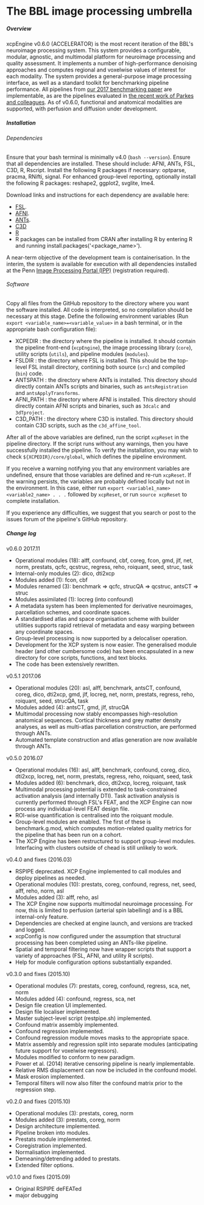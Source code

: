 # The BBL image processing umbrella

##### Overview

xcpEngine v0.6.0 (ACCELERATOR) is the most recent iteration of the BBL's neuroimage processing system. This system provides a configurable, modular, agnostic, and multimodal platform for neuroimage processing and quality assessment. It implements a number of high-performance denoising approaches and computes regional and voxelwise values of interest for each modality. The system provides a general-purpose image processing interface, as well as a standard toolkit for benchmarking pipeline performance. All pipelines from [our 2017 benchmarking paper](https://www.ncbi.nlm.nih.gov/pubmed/28302591) are implementable, as are the pipelines evaluated in [the recent work of Parkes and colleagues](https://www.biorxiv.org/content/early/2017/11/05/156380). As of v0.6.0, functional and anatomical modalities are supported, with perfusion and diffusion under development.

##### Installation

###### Dependencies

Ensure that your bash terminal is minimally v4.0 (`bash --version`). Ensure that all dependencies are installed. These should include: AFNI, ANTs, FSL, C3D, R, Rscript. Install the following R packages if necessary: optparse, pracma, RNifti, signal. For enhanced group-level reporting, optionally install the following R packages: reshape2, ggplot2, svglite, lme4.

Download links and instructions for each dependency are available here:

 * [FSL](http://fsl.fmrib.ox.ac.uk/fsl/fslwiki/FslInstallation).
 * [AFNI](https://afni.nimh.nih.gov/pub/dist/doc/htmldoc/background_install/install_instructs/index.html).
 * [ANTs](http://stnava.github.io/ANTs/).
 * [C3D](http://www.itksnap.org/pmwiki/pmwiki.php?n=Downloads.C3D)
 * [R](https://www.r-project.org/)
 * R packages can be installed from CRAN after installing R by entering R and running install.packages('<package_name>').

A near-term objective of the development team is containerisation. In the interim, the system is available for execution with all dependencies installed at the Penn [Image Processing Portal (IPP)](https://ipp.cbica.upenn.edu/categories/pipelines) (registration required).

###### Software

Copy all files from the GitHub repository to the directory where you want the software installed. All code is interpreted, so no compilation should be necessary at this stage. Define the following environment variables (Run `export <variable_name>=<variable_value>` in a bash terminal, or in the appropriate bash configuration file):

* XCPEDIR : the directory where the pipeline is installed. It should contain the pipeline front-end (`xcpEngine`), the image processing library (`core`), utility scripts (`utils`), and pipeline modules (`modules`).
* FSLDIR : the directory where FSL is installed. This should be the top-level FSL install directory, contining both source (`src`) and compiled (`bin`) code.
* ANTSPATH : the directory where ANTs is installed. This directory should directly contain ANTs scripts and binaries, such as `antsRegistration` and `antsApplyTransforms`.
* AFNI_PATH : the directory where AFNI is installed. This directory should directly contain AFNI scripts and binaries, such as `3dcalc` and `3dTproject`.
* C3D_PATH : the directory where C3D is installed. This directory should contain C3D scripts, such as the `c3d_affine_tool`.

After all of the above variables are defined, run the script `xcpReset` in the pipeline directory. If the script runs without any warnings, then you have successfully installed the pipeline. To verify the installation, you may wish to check `${XCPEDIR}/core/global`, which defines the pipeline environment.

If you receive a warning notifying you that any environment variables are undefined, ensure that those variables are defined and re-run `xcpReset`. If the warning persists, the variables are probably defined locally but not in the environment. In this case, either run `export <variable1_name> <variable2_name> . . .` followed by `xcpReset`, or run `source xcpReset` to complete installation.

If you experience any difficulties, we suggest that you search or post to the issues forum of the pipeline's GitHub repository.

##### Change log
v0.6.0 2017.11
* Operational modules (18): alff, confound, cbf, coreg, fcon, gmd, jlf, net, norm, prestats, qcfc, qcstruc, regress, reho, roiquant, seed, struc, task
* Internal-only modules (2): dico, dti2xcp
* Modules added (1): fcon, cbf
* Modules renamed (3): benchmark => qcfc, strucQA => qcstruc, antsCT => struc
* Modules assimilated (1): locreg (into confound)
* A metadata system has been implemented for derivative neuroimages, parcellation schemes, and coordinate spaces.
* A standardised atlas and space organisation scheme with builder utilities supports rapid retrieval of metadata and easy warping between any coordinate spaces.
* Group-level processing is now supported by a delocaliser operation.
* Development for the XCP system is now easier. The generalised module header (and other cumbersome code) has been encapsulated in a new directory for core scripts, functions, and text blocks.
* The code has been extensively rewritten.

v0.5.1 2017.06
* Operational modules (20): asl, alff, benchmark, antsCT, confound, coreg, dico, dti2xcp, gmd, jlf, locreg, net, norm, prestats, regress, reho, roiquant, seed, strucQA, task
* Modules added (4): antsCT, gmd, jlf, strucQA
* Multimodal processing now stably encompasses high-resolution anatomical sequences. Cortical thickness and grey matter density analyses, as well as multi-atlas parcellation construction, are performed through ANTs.
* Automated template construction and atlas generation are now available through ANTs.

v0.5.0 2016.07
* Operational modules (16): asl, alff, benchmark, confound, coreg, dico, dti2xcp, locreg, net, norm, prestats, regress, reho, roiquant, seed, task
* Modules added (6): benchmark, dico, dti2xcp, locreg, roiquant, task
* Multimodal processing potential is extended to task-constrained activation analysis (and internally DTI). Task activation analysis is currently performed through FSL's FEAT, and the XCP Engine can now process any individual-level FEAT design file.
* ROI-wise quantification is centralised into the roiquant module.
* Group-level modules are enabled. The first of these is benchmark.g.mod, which computes motion-related quality metrics for the pipeline that has been run on a cohort.
* The XCP Engine has been restructured to support group-level modules. Interfacing with clusters outside of chead is still unlikely to work.

v0.4.0 and fixes (2016.03)
* RSPIPE deprecated. XCP Engine implemented to call modules and deploy pipelines as needed.
* Operational modules (10): prestats, coreg, confound, regress, net, seed, alff, reho, norm, asl
* Modules added (3): alff, reho, asl
* The XCP Engine now supports multimodal neuroimage processing. For now, this is limited to perfusion (arterial spin labelling) and is a BBL internal-only feature.
* Dependencies are checked at engine launch, and versions are tracked and logged.
* xcpConfig is now configured under the assumption that structural processing has been completed using an ANTs-like pipeline.
* Spatial and temporal filtering now have wrapper scripts that support a variety of approaches (FSL, AFNI, and utility R scripts).
* Help for module configuration options substantially expanded.

v0.3.0 and fixes (2015.10)
* Operational modules (7): prestats, coreg, confound, regress, sca, net, norm
* Modules added (4): confound, regress, sca, net
* Design file creation UI implemented.
* Design file localiser implemented.
* Master subject-level script (restpipe.sh) implemented.
* Confound matrix assembly implemented.
* Confound regression implemented.
* Confound regression module moves masks to the appropriate space.
* Matrix assembly and regression split into separate modules (anticipating future support for voxelwise regressors).
* Modules modified to conform to new paradigm.
* Power et al. (2014) iterative censoring pipeline is nearly implementable.
* Relative RMS displacement can now be included in the confound model.
* Mask erosion implemented.
* Temporal filters will now also filter the confound matrix prior to the regression step.

v0.2.0 and fixes (2015.10)
* Operational modules (3): prestats, coreg, norm
* Modules added (3): prestats, coreg, norm
* Design architecture implemented.
* Pipeline broken into modules.
* Prestats module implemented.
* Coregistration implemented.
* Normalisation implemented.
* Demeaning/detrending added to prestats.
* Extended filter options.

v0.1.0 and fixes (2015.09)
* Original RSPIPE deFEATed
* major debugging
